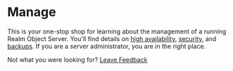 # Manage

  
This is your one-stop shop for learning about the management of a running Realm Object Server.  You'll find details on [high availability](enterprise-architecture/high-availability.md), [security](security/), and [backups](enterprise-architecture/backup.md).  If you are a server administrator, you are in the right place.  

Not what you were looking for? [Leave Feedback](https://realm3.typeform.com/to/A4guM3) 

